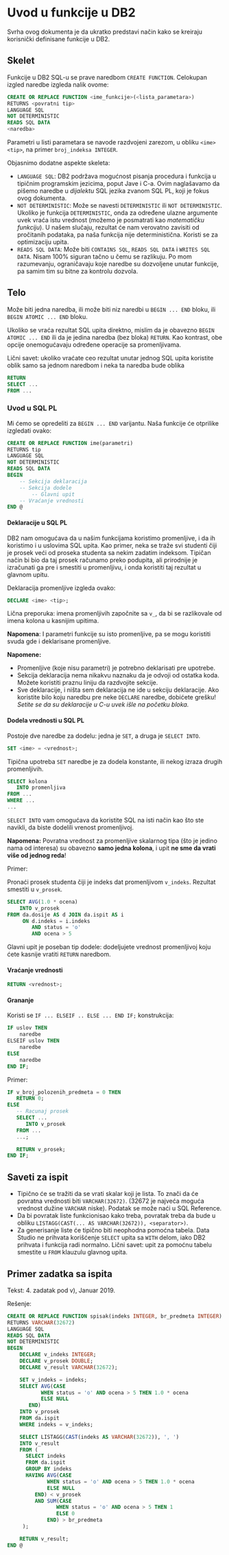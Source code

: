 # Uvod u funkcije u DB2

Svrha ovog dokumenta je da ukratko predstavi način kako se kreiraju
korisnički definisane funkcije u DB2.

## Skelet

Funkcije u DB2 SQL-u se prave naredbom `CREATE FUNCTION`. Celokupan
izgled naredbe izgleda nalik ovome:

```sql
CREATE OR REPLACE FUNCTION <ime_funkcije>(<lista_parametara>)
RETURNS <povratni tip>
LANGUAGE SQL
NOT DETERMINISTIC
READS SQL DATA
<naredba>
```

Parametri u listi parametara se navode razdvojeni zarezom, u obliku
`<ime> <tip>`, na primer `broj_indeksa INTEGER`.

Objasnimo dodatne aspekte skeleta:

- `LANGUAGE SQL`: DB2 podržava mogućnost pisanja procedura i funkcija
  u tipičnim programskim jezicima, poput Jave i C-a. Ovim naglašavamo
  da pišemo naredbe u *dijalektu* SQL jezika zvanom SQL PL, koji je
  fokus ovog dokumenta.
- `NOT DETERMINISTIC`: Može se navesti `DETERMINISTIC` ili `NOT
  DETERMINISTIC`. Ukoliko je funkcija `DETERMINISTIC`, onda za
  određene ulazne argumente uvek vraća istu vrednost (možemo je
  posmatrati kao *matematičku funkciju*). U našem slučaju, rezultat će
  nam verovatno zavisiti od pročitanih podataka, pa naša funkcija nije
  deterministična. Koristi se za optimizaciju upita.
- `READS SQL DATA`: Može biti `CONTAINS SQL`, `READS SQL DATA` i
  `WRITES SQL DATA`. Nisam 100% siguran tačno u čemu se razlikuju. Po mom
  razumevanju, ograničavaju koje naredbe su dozvoljene unutar
  funkcije, pa samim tim su bitne za kontrolu dozvola.

## Telo

Može biti jedna naredba, ili može biti niz naredbi u `BEGIN ... END`
bloku, ili `BEGIN ATOMIC ... END` bloku.

Ukoliko se vraća rezultat SQL upita direktno, mislim da je obavezno
`BEGIN ATOMIC ... END` ili da je jedina naredba (bez bloka) `RETURN`. Kao
kontrast, obe opcije onemogućavaju određene operacije sa promenljivama.

Lični savet: ukoliko vraćate ceo rezultat unutar jednog SQL upita
koristite oblik samo sa jednom naredbom i neka ta naredba bude oblika

```sql
RETURN
SELECT ...
FROM ...
```

### Uvod u SQL PL

Mi ćemo se opredeliti za `BEGIN ... END` varijantu. Naša funkcije će
otprilike izgledati ovako:

```sql
CREATE OR REPLACE FUNCTION ime(parametri)
RETURNS tip
LANGUAGE SQL
NOT DETERMINISTIC
READS SQL DATA
BEGIN
    -- Sekcija deklaracija
    -- Sekcija dodele
        -- Glavni upit
    -- Vraćanje vrednosti
END @
```

#### Deklaracije u SQL PL

DB2 nam omogućava da u našim funkcijama koristimo promenljive, i da ih
koristimo i u uslovima SQL upita. Kao primer, neka se traže svi studenti
čiji je prosek veći od proseka studenta sa nekim zadatim indeksom.
Tipičan način bi bio da taj prosek računamo preko podupita, ali
prirodnije je izračunati ga pre i smestiti u promenljivu, i onda
koristiti taj rezultat u glavnom upitu.

Deklaracija promenljive izgleda ovako:

```sql
DECLARE <ime> <tip>;
```

Lična preporuka: imena promenljivih započnite sa `v_`, da bi se
razlikovale od imena kolona u kasnijim upitima.

**Napomena**: I parametri funkcije su isto promenljive, pa se mogu
koristiti svuda gde i deklarisane promenljive.

**Napomene:**
-   Promenljive (koje nisu parametri) je potrebno deklarisati pre
    upotrebe.
-   Sekcija deklaracija nema nikakvu naznaku da je odvoji od ostatka
    koda. Možete koristiti praznu liniju da razdvojite sekcije.
-   Sve deklaracije, i ništa sem deklaracija ne ide u sekciju
    deklaracije. Ako koristite bilo koju naredbu pre neke `DECLARE`
    naredbe, dobićete grešku! *Setite se da su deklaracije u C-u uvek
    išle na početku bloka.*

#### Dodela vrednosti u SQL PL

Postoje dve naredbe za dodelu: jedna je `SET`, a druga je `SELECT INTO`.

```sql
SET <ime> = <vrednost>;
```

Tipična upotreba `SET` naredbe je za dodela konstante, ili nekog izraza
drugih promenljivih.

```sql
SELECT kolona
   INTO promenljiva
FROM ...
WHERE ...
...
```

`SELECT INTO` vam omogućava da koristite SQL na isti način kao što ste
navikli, da biste dodelili vrenost promenljivoj.

**Napomena:** Povratna vrednost za promenljive skalarnog tipa (što je
jedino nama od interesa) su obavezno **samo jedna kolona**, i upit **ne
sme da vrati više od jednog reda**!

Primer:

Pronaći prosek studenta čiji je indeks dat promenljivom `v_indeks`.
Rezultat smestiti u `v_prosek`.

```sql
SELECT AVG(1.0 * ocena)
    INTO v_prosek
FROM da.dosije AS d JOIN da.ispit AS i
     ON d.indeks = i.indeks
        AND status = 'o'
        AND ocena > 5
```

Glavni upit je poseban tip dodele: dodeljujete vrednost promenljivoj
koju ćete kasnije vratiti `RETURN` naredbom.

#### Vraćanje vrednosti

```sql
RETURN <vrednost>;
```

#### Grananje

Koristi se `IF ... ELSEIF .. ELSE ... END IF;` konstrukcija:

```sql
IF uslov THEN
    naredbe
ELSEIF uslov THEN
    naredbe
ELSE
    naredbe
END IF;
```

Primer:

```sql
IF v_broj_polozenih_predmeta = 0 THEN
   RETURN 0;
ELSE
   -- Racunaj prosek
   SELECT ...
      INTO v_prosek
   FROM ...
   ...;

   RETURN v_prosek;
END IF;
```

## Saveti za ispit

- Tipično će se tražiti da se vrati skalar koji je lista. To znači da
  će povratna vrednosti biti `VARCHAR(32672)`. (32672 je najveća
  moguća vrednost dužine `VARCHAR` niske). Podatak se može naći u SQL
  Reference.
- Da bi povratak liste funkcionisao kako treba, povratak treba da bude
  u obliku `LISTAGG(CAST(... AS VARCHAR(32672)), <separator>)`.
- Za generisanje liste će tipično biti neophodna pomoćna tabela. Data
  Studio ne prihvata korišćenje `SELECT` upita sa `WITH` delom, iako
  DB2 prihvata i funkcija radi normalno. Lični savet: upit za pomoćnu
  tabelu smestite u `FROM` klauzulu glavnog upita.

## Primer zadatka sa ispita

Tekst: 4. zadatak pod v), Januar 2019.

Rešenje:

```sql
CREATE OR REPLACE FUNCTION spisak(indeks INTEGER, br_predmeta INTEGER)
RETURNS VARCHAR(32672)
LANGUAGE SQL
READS SQL DATA
NOT DETERMINISTIC
BEGIN
    DECLARE v_indeks INTEGER;
    DECLARE v_prosek DOUBLE;
    DECLARE v_result VARCHAR(32672);

    SET v_indeks = indeks;
    SELECT AVG(CASE
           WHEN status = 'o' AND ocena > 5 THEN 1.0 * ocena
           ELSE NULL
       END)
    INTO v_prosek
    FROM da.ispit
    WHERE indeks = v_indeks;

    SELECT LISTAGG(CAST(indeks AS VARCHAR(32672)), ', ')
    INTO v_result
    FROM (
      SELECT indeks
      FROM da.ispit
      GROUP BY indeks
      HAVING AVG(CASE
             WHEN status = 'o' AND ocena > 5 THEN 1.0 * ocena
             ELSE NULL
         END) < v_prosek
         AND SUM(CASE
                WHEN status = 'o' AND ocena > 5 THEN 1
                ELSE 0
             END) > br_predmeta
     );

    RETURN v_result;
END @
```
